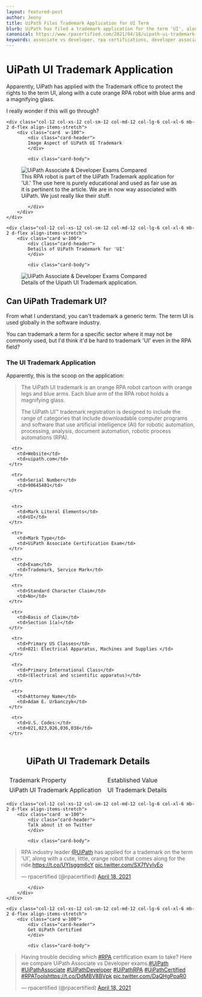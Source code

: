 ```yaml
---
layout: featured-post
author: Jenny
title: UiPath Files Trademark Application for UI Term
blurb: UiPath has filed a trademark application for the term 'UI', along with a cute, orange robot character with green arms.
canonical: https://www.rpacertified.com/2021/04/18/uipath-ui-trademark-application.html
keywords: associate vs developer, rpa certifications, developer associate compared, UiRPA, UiARD, RPA Certification Choices, UiPath Certification Choice, Compare Associate Developer Exams
---
```


# UiPath UI Trademark Application

Apparently, UiPath has applied with the Trademark office to protect the rights to the term UI, along with a cute orange RPA robot with blue arms and a magnifying glass.

I really wonder if this will go through?

<div class="row">
	
    <div class="col-12 col-xs-12 col-sm-12 col-md-12 col-lg-6 col-xl-6 mb-2 d-flex align-items-stretch">
        <div class="card  w-100">
            <div class="card-header">
            Image Aspect of UiPath UI Trademark
            </div>

            <div class="card-body">
<!-- **************************** -->       


<figure class="figure">
  <img src="https://www.rpacertified.com/assets/uipath-trademark-image.jpg" alt="UiPath Associate & Developer Exams Compared" class="img-fluid mx-auto d-block img-thumbnail rounded ">
  <figcaption class="figure-caption">This RPA robot is part of the UiPath Trademark application for 'UI.' The use here is purely educational and used as fair use as it is pertinent to the article. We are in now way associated with UiPath. We just really like their stuff.</figcaption>
</figure>



<!-- **************************** -->   
            
            
            </div>
        </div>
    </div>
	
	<div class="col-12 col-xs-12 col-sm-12 col-md-12 col-lg-6 col-xl-6 mb-2 d-flex align-items-stretch">
        <div class="card w-100">
            <div class="card-header">
            Details of UiPath Trademark for 'UI'
            </div>

            <div class="card-body">
<figure class="figure">
  <img src="https://www.rpacertified.com/assets/uipath-trademark-ui-application.jpg" alt="UiPath Associate & Developer Exams Compared" class="img-fluid mx-auto d-block img-thumbnail rounded ">
  <figcaption class="figure-caption">Details of the Uipath UI Trademark application.</figcaption>
</figure>
            </div>
        </div>
    </div>
	
</div>



## Can UiPath Trademark UI?

From what I understand, you can't trademark a generic term. The term UI is used globally in the software industry.

You can trademark a term for a specific sector where it may not be commonly used, but I'd think it'd be hard to trademark 'UI' even in the RPA field?

### The UI Trademark Application

Apparently, this is the scoop on the application:



<blockquote>
The UiPath UI trademark is an orange RPA robot cartoon with orange legs and blue arms. Each blue arm of the RPA robot holds a magnifying glass.

The UiPath UI™ trademark registration is designed to include the range of categories that include downloadable computer programs and software that use artificial intelligence (AI) for robotic automation, processing, analysis, document automation, robotic process automations (RPA).
</blockquote>


<table  class="table table-light table-striped table-bordered border-secondary">
	
  <thead class="table table-primary" >
	<tr>
		<td colspan="3" class="table-dark"><center><h2>UiPath UI Trademark Details</h2></center></td>
</tr>	
    <tr>
      <td>Trademark Property</td>
      <td>Established Value</td>
    </tr>
  </thead>

  <tbody>
	
	
      <tr>
        <td>Website</td>
        <td>uipath.com</td>
     </tr>
     
      <tr>
        <td>Serial Number</td>
        <td>90645401</td>
     </tr>

      
      <tr>
        <td>Mark Literal Elements</td>
        <td>UI</td>
     </tr>
     
      <tr>
        <td>Mark Type</td>
        <td>UiPath Associate Certification Exam</td>
     </tr>
     
      <tr>
        <td>Exam</td>
        <td>Trademark, Service Mark</td>
     </tr>
     
      <tr>
        <td>Standard Character Claim</td>
        <td>No</td>
     </tr>
     
      <tr>
        <td>Basis of Claim</td>
        <td>Section 1(a)</td>
     </tr>
     
      <tr>
        <td>Primary US Classes</td>
        <td>021: Electrical Apparatus, Machines and Supplies </td>
     </tr>
     
      <tr>
        <td>Primary International Class</td>
        <td>(Electrical and scientific apparatus)</td>
     </tr>
     
      <tr>
        <td>Attorney Name</td>
        <td>Adam E. Urbanczyk</td>
     </tr>
     
      <tr>
        <td>U.S. Codes:</td>
        <td>021,023,026,036,038</td>
     </tr>

    
  </tbody>

  <tfoot class="table-secondary">
     <tr>
      <td>UiPath UI Trademark Application</td>
      <td>UI Trademark Details</td>
     </tr>
  </tfoot>
  
</table>


<div class="row">
	
    <div class="col-12 col-xs-12 col-sm-12 col-md-12 col-lg-6 col-xl-6 mb-2 d-flex align-items-stretch">
        <div class="card  w-100">
            <div class="card-header">
            Talk about it on Twitter
            </div>

            <div class="card-body">
<!-- **************************** -->       


<blockquote class="twitter-tweet"><p lang="en" dir="ltr">RPA industry leader <a href="https://twitter.com/UiPath?ref_src=twsrc%5Etfw">@UiPath</a> has applied for a trademark on the term &#39;UI&#39;, along with a cute, little, orange robot that comes along for the ride.<a href="https://t.co/UYIsggm6cY">https://t.co/UYIsggm6cY</a> <a href="https://t.co/SX7fVvIvEo">pic.twitter.com/SX7fVvIvEo</a></p>&mdash; rpacertified (@rpacertified) <a href="https://twitter.com/rpacertified/status/1383871048140025859?ref_src=twsrc%5Etfw">April 18, 2021</a></blockquote> <script async src="https://platform.twitter.com/widgets.js" charset="utf-8"></script> 


<!-- **************************** -->   
            
            
            </div>
        </div>
    </div>
	
	<div class="col-12 col-xs-12 col-sm-12 col-md-12 col-lg-6 col-xl-6 mb-2 d-flex align-items-stretch">
        <div class="card w-100">
            <div class="card-header">
            Get UiPath Certified
            </div>

            <div class="card-body">
<blockquote class="twitter-tweet"><p lang="en" dir="ltr">Having trouble deciding which <a href="https://twitter.com/hashtag/RPA?src=hash&amp;ref_src=twsrc%5Etfw">#RPA</a> certification exam to take? Here we compare UiPath Associate vs Developer exams.<a href="https://twitter.com/hashtag/UiPath?src=hash&amp;ref_src=twsrc%5Etfw">#UiPath</a> <a href="https://twitter.com/hashtag/UiPathAssociate?src=hash&amp;ref_src=twsrc%5Etfw">#UiPathAssociate</a> <a href="https://twitter.com/hashtag/UiPathDeveloper?src=hash&amp;ref_src=twsrc%5Etfw">#UiPathDeveloper</a> <a href="https://twitter.com/hashtag/UiPathRPA?src=hash&amp;ref_src=twsrc%5Etfw">#UiPathRPA</a> <a href="https://twitter.com/hashtag/UiPathCertified?src=hash&amp;ref_src=twsrc%5Etfw">#UiPathCertified</a> <a href="https://twitter.com/hashtag/RPATools?src=hash&amp;ref_src=twsrc%5Etfw">#RPATools</a><a href="https://t.co/DdMBV8BVpk">https://t.co/DdMBV8BVpk</a> <a href="https://t.co/DaQHgPpaR0">pic.twitter.com/DaQHgPpaR0</a></p>&mdash; rpacertified (@rpacertified) <a href="https://twitter.com/rpacertified/status/1383851087157858304?ref_src=twsrc%5Etfw">April 18, 2021</a></blockquote> <script async src="https://platform.twitter.com/widgets.js" charset="utf-8"></script> 
            </div>
        </div>
    </div>
	
</div>
